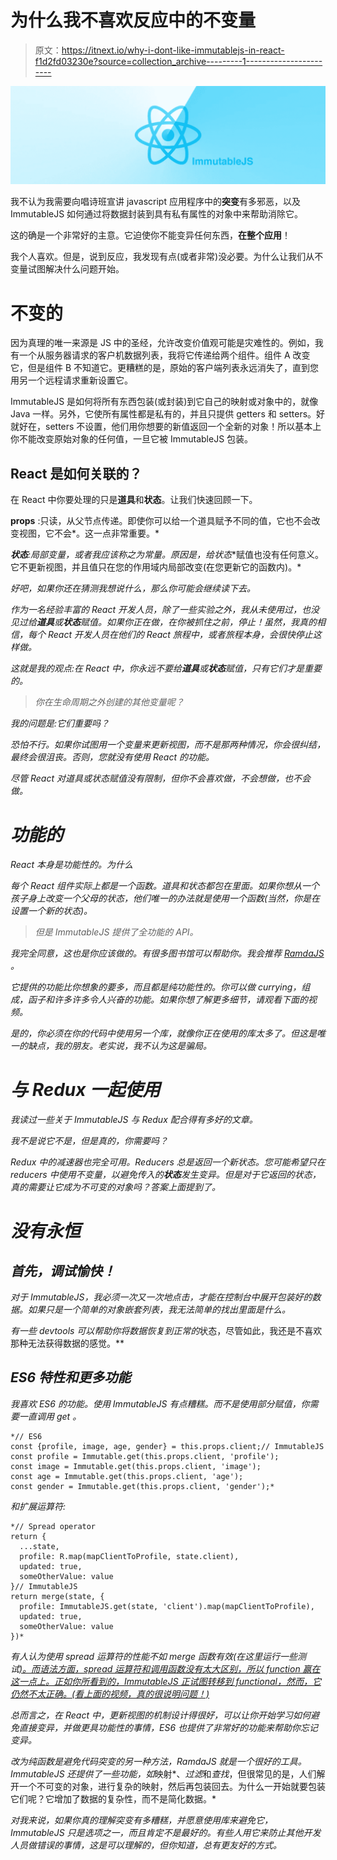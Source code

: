 # 为什么我不喜欢反应中的不变量

> 原文：<https://itnext.io/why-i-dont-like-immutablejs-in-react-f1d2fd03230e?source=collection_archive---------1----------------------->

![](img/8257f284815a45220fab12f0c7b50a78.png)

我不认为我需要向唱诗班宣讲 javascript 应用程序中的**突变**有多邪恶，以及 ImmutableJS 如何通过将数据封装到具有私有属性的对象中来帮助消除它。

这的确是一个非常好的主意。它迫使你不能变异任何东西，**在整个应用**！

我个人喜欢。但是，说到反应，我发现有点(或者非常)没必要。为什么让我们从不变量试图解决什么问题开始。

# 不变的

因为真理的唯一来源是 JS 中的圣经，允许改变价值观可能是灾难性的。例如，我有一个从服务器请求的客户机数据列表，我将它传递给两个组件。组件 A 改变它，但是组件 B 不知道它。更糟糕的是，原始的客户端列表永远消失了，直到您用另一个远程请求重新设置它。

ImmutableJS 是如何将所有东西包装(或封装)到它自己的映射或对象中的，就像 Java 一样。另外，它使所有属性都是私有的，并且只提供 getters 和 setters。好就好在，setters 不设置，他们用你想要的新值返回一个全新的对象！所以基本上你不能改变原始对象的任何值，一旦它被 ImmutableJS 包装。

## React 是如何关联的？

在 React 中你要处理的只是**道具**和**状态**。让我们快速回顾一下。

**props** :只读，从父节点传递。即使你可以给一个道具赋予不同的值，它也不会改变视图，它不会*。这一点非常重要。*

***状态**:局部变量，或者我应该称之为常量。原因是，给**状态**赋值也没有任何意义。它不更新视图，并且值只在您的作用域内局部改变(在您更新它的函数内)。*

*好吧，如果你还在猜测我想说什么，那么你可能会继续读下去。*

*作为一名经验丰富的 React 开发人员，除了一些实验之外，我从未使用过，也没见过给**道具**或**状态**赋值。如果你正在做，在你被抓住之前，停止！虽然，我真的相信，每个 React 开发人员在他们的 React 旅程中，或者旅程本身，会很快停止这样做。*

*这就是我的观点:在 React 中，你永远不要给**道具**或**状态**赋值，只有它们才是重要的。*

> *你在生命周期之外创建的其他变量呢？*

*我的问题是:它们重要吗？*

*恐怕不行。如果你试图用一个变量来更新视图，而不是那两种情况，你会很纠结，最终会很沮丧。否则，您就没有使用 React 的功能。*

*尽管 React 对道具或状态赋值没有限制，但你不会喜欢做，不会想做，也不会做。*

# *功能的*

*React 本身是功能性的。为什么*

*每个 React 组件实际上都是一个函数。道具和状态都包在里面。如果你想从一个孩子身上改变一个父母的状态，他们唯一的办法就是使用一个函数(当然，你是在设置一个新的状态)。*

> *但是 ImmutableJS 提供了全功能的 API。*

*我完全同意，这也是你应该做的。有很多图书馆可以帮助你。我会推荐 [RamdaJS](http://ramdajs.com/) 。*

*它提供的功能比你想象的要多，而且都是纯功能性的。你可以做 currying，组成，函子和许多许多令人兴奋的功能。如果你想了解更多细节，请观看下面的视频。*

*是的，你必须在你的代码中使用另一个库，就像你正在使用的库太多了。但这是唯一的缺点，我的朋友。老实说，我不认为这是骗局。*

# *与 Redux 一起使用*

*我读过一些关于 ImmutableJS 与 Redux 配合得有多好的文章。*

*我不是说它不是，但是真的，你需要吗？*

*Redux 中的减速器也完全可用。Reducers 总是返回一个新状态。您可能希望只在 reducers 中使用不变量，以避免传入的**状态**发生变异。但是对于它返回的状态，真的需要让它成为不可变的对象吗？答案上面提到了。*

# *没有永恒*

## *首先，调试愉快！*

*对于 ImmutableJS，我必须一次又一次地点击，才能在控制台中展开包装好的数据。如果只是一个简单的对象嵌套列表，我无法简单的找出里面是什么。*

*有一些 devtools 可以帮助你将数据恢复到正常的*状态，尽管如此，我还是不喜欢那种无法获得数据的感觉。**

## *ES6 特性和更多功能*

*我喜欢 ES6 的功能。使用 ImmutableJS 有点糟糕。而不是使用部分赋值，你需要一直调用 *get* 。*

```
*// ES6
const {profile, image, age, gender} = this.props.client;// ImmutableJS
const profile = Immutable.get(this.props.client, 'profile');
const image = Immutable.get(this.props.client, 'image');
const age = Immutable.get(this.props.client, 'age');
const gender = Immutable.get(this.props.client, 'gender');*
```

*和扩展运算符:*

```
*// Spread operator
return {
  ...state,
  profile: R.map(mapClientToProfile, state.client),
  updated: true,
  someOtherValue: value
}// ImmutableJS
return merge(state, {
  profile: ImmutableJS.get(state, 'client').map(mapClientToProfile),
  updated: true,
  someOtherValue: value
})*
```

*有人认为使用 spread 运算符的性能不如 *merge* 函数有效(在这里运行一些测试[)。而语法方面，spread 运算符和调用函数没有太大区别，所以 function 赢在这一点上。正如你所看到的，ImmutableJS 正试图转移到 functional，然而，它仍然不太正确。(看上面的视频，真的很说明问题！)](https://www.measurethat.net/Benchmarks/Show/579/1/arrayprototypeconcat-vs-spread-operator)*

*总而言之，在 React 中，更新视图的机制设计得很好，可以让你开始学习如何避免直接变异，并做更具功能性的事情，ES6 也提供了非常好的功能来帮助你忘记变异。*

*改为纯函数是避免代码突变的另一种方法，RamdaJS 就是一个很好的工具。ImmutableJS 还提供了一些功能，如*映射*、*过滤*和*查找*，但很常见的是，人们解开一个不可变的对象，进行复杂的映射，然后再包装回去。为什么一开始就要包装它们呢？它增加了数据的复杂性，而不是简化数据。*

*对我来说，如果你真的理解突变有多糟糕，并愿意使用库来避免它，ImmutableJS 只是选项之一，而且肯定不是最好的。有些人用它来防止其他开发人员做错误的事情，这是可以理解的，但你知道，总有更友好的方式。*